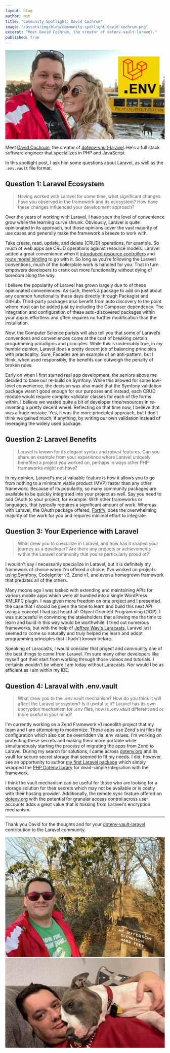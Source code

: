 ```yaml
---
layout: blog
author: mot
title: "Community Spotlight: David Cochrum"
image: "/assets/img/blog/community-spotlight-david-cochrum.png"
excerpt: "Meet David Cochrum, the creator of dotenv-vault-laravel."
published: true
---
```


<img src="/assets/img/blog/community-spotlight-david-cochrum.png" />

Meet [David Cochrum](https://chrum.me/), the creator of [dotenv-vault-laravel](https://github.com/davidcochrum/dotenv-vault-laravel). He's a full stack software engineer that specializes in PHP and JavaScript.

In this spotlight post, I ask him some questions about Laravel, as well as the `.env.vault` file format.

## Question 1: Laravel Ecosystem

> Having worked with Laravel for some time, what significant changes have you observed in the framework and its ecosystem? How have these changes influenced your development approach?

Over the years of working with Laravel, I have seen the level of convenience grow while the learning curve shrunk. Obviously, Laravel is quite opinionated in its approach, but those opinions cover the vast majority of use cases and generally make the framework a breeze to work with.

Take create, read, update, and delete (CRUD) operations, for example. So much of web apps are CRUD operations against resource models. Laravel added a great convenience when it [introduced resource controllers](https://laravel.com/docs/5.5/releases) and [route model binding](https://laravel.com/docs/5.4/releases) to go with it. So long as you’re following the Laravel conventions, much of the boilerplate work is handled for you. That in turn empowers developers to crank out more functionality without dying of boredom along the way.

I believe the popularity of Laravel has grown largely due to of these opinionated conveniences. As such, there’s a package to add on just about any common functionality these days directly through Packagist and GitHub. Third-party packages also benefit from auto discovery to the point where most can be added just by including the Composer dependency. The integration and configuration of these auto-discovered packages within your app is effortless and often requires no further modification than the installation.

Now, the Computer Science purists will also tell you that some of Laravel’s conventions and conveniences come at the cost of breaking certain programming paradigms and principles. While this is undeniably true, in my humble opinion, Laravel does a pretty decent job of balancing principles with practicality. Sure, Facades are an example of an anti-pattern, but I think, when used responsibly, the benefits can outweigh the penalty of broken rules.

Early on when I first started real app development, the seniors above me decided to base our re-build on Symfony. While this allowed for some low-level convenience, the decision was also made that the Symfony validation package wasn’t good enough for our purposes and instead, each CRUD module would require complex validator classes for each of the forms within. I believe we wasted quite a bit of developer time/resources in re-inventing a pretty decent wheel. Reflecting on that time now, I believe that was a huge mistake. Yes, it was the more principled approach, but I don’t think we gained much, if anything, by writing our own validation instead of leveraging the widely used package.


## Question 2: Laravel Benefits

> Laravel is known for its elegant syntax and robust features. Can you share an example from your experience where Laravel uniquely benefited a project you worked on, perhaps in ways other PHP frameworks might not have?

In my opinion, Laravel's most valuable feature is how it allows you to go from nothing to a minimum viable product (MVP) faster than any other framework. Because of its popularity, so many community packages are available to be quickly integrated into your project as well. Say you need to add OAuth to your project, for example. With other frameworks or languages, that typically requires a significant amount of work. Whereas with Laravel, the OAuth package offered, [Fortify](https://laravel.com/docs/10.x/fortify), does the overwhelming majority of the work for you and requires minimal effort to integrate.

## Question 3: Your Experience with Laravel

> What drew you to specialize in Laravel, and how has it shaped your journey as a developer? Are there any projects or achievements within the Laravel community that you're particularly proud of?

I wouldn't say I necessarily specialize in Laravel, but it is definitely my framework of choice when I'm offered a choice. I've worked on projects using Symfony, CodeIgniter v3, Zend v1, and even a homegrown framework that predates all of the others.

Many moons ago I was tasked with extending and maintaining APIs for various mobile apps which were all bundled into a single WordPress XMLRPC plugin. I was given more freedom on one project and I presented the case that I should be given the time to learn and build this next API using a concept I had just heard of: Object Oriented Programming (OOP). I was successful in convincing the stakeholders that allowing me the time to learn and build in this way would be worthwhile. I tried out numerous frameworks, but with the help of [Jeffrey Way's Laracasts](https://laracasts.com/), Laravel just seemed to come so naturally and truly helped me learn and adopt programming principles that I hadn't known before.

Speaking of Laracasts, I would consider that project and community one of the best things to come from Laravel. I'm sure many other developers like myself got their start from working through those videos and tutorials. I certainly wouldn't be where I am today without Laracasts. Nor would I be as efficient as I am within my IDE.

## Question 4: Laraval with .env.vault

> What drew you to the .env.vault mechanism? How do you think it will affect the Laravel ecosystem? Is it useful to it? Laravel has its own encryption mechanism for .env files, how is .env.vault different and or more useful in your mind?

I'm currently working on a Zend Framework v1 monolith project that my team and I are attempting to modernize. These apps use Zend's ini files for configuration which also can be overridden via .env values. I'm working on protecting these secrets and making them more portable while simultaneously starting the process of migrating the apps from Zend to Laravel. During my search for solutions, I came across [dotenv.org](https://www.dotenv.org/) and its vault for secure secret storage that seemed to fit my needs. I did, however, see an opportunity to author [my first Laravel package](https://github.com/davidcochrum/dotenv-vault-laravel) which simply wrapped the [PHP Dotenv library](https://github.com/dotenv-org/phpdotenv-vault) for dead-simple integration with the framework.

I think the vault mechanism can be useful for those who are looking for a storage solution for their secrets which may not be available or is costly with their hosting provider. Additionally, the remote sync feature offered on [dotenv.org](https://www.dotenv.org) with the potential for granular access control across user accounts adds a great value that is missing from Laravel's encryption mechanism.

---

Thank you David for the thoughts and for your [dotenv-vault-laravel](https://github.com/davidcochrum/dotenv-vault-laravel) contribution to the Laravel community.

<img src="/assets/img/blog/community-spotlight-david-cochrum-1.png" />

<img src="/assets/img/blog/community-spotlight-david-cochrum-2.png" />
